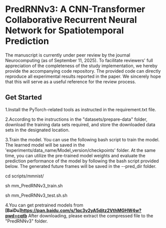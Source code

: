 # PredRNNv3: A CNN-Transformer Collaborative Recurrent Neural Network for Spatiotemporal Prediction
The manuscript is currently under peer review by the journal Neurocomputing (as of September 11, 2025). To facilitate reviewers' full appreciation of the completeness of the study implementation, we hereby provide the accompanying code repository. The provided code can directly reproduce all experimental results reported in the paper. We sincerely hope that this will serve as a useful reference for the review process.

## Get Started
1.Install the PyTorch-related tools as instructed in the requirement.txt file.

2.According to the instructions in the "datasets/prepare-data" folder, download the training data sets required, and store the downloaded data sets in the designated location.

3.Train the model. You can use the following bash script to train the model. The learned model will be saved in the 'experiments/data_name/Model_version/checkpoints' folder. At the same time, you can utilize the pre-trained model weights and evaluate the prediction performance of the model by following the bash script provided below. The generated future frames will be saved in the --pred_dir folder. 

cd scripts/mmnist/

sh mm_PredRNNv3_train.sh

sh mm_PredRNNv3_test.sh.sh

4.You can get pretrained models from **[BaiDu]https://pan.baidu.com/s/1qc3v2yA5djtz2VthMGHW4w?pwd=cqtb** After downloading, please extract the compressed file to the "PredRNNv3" folder.


